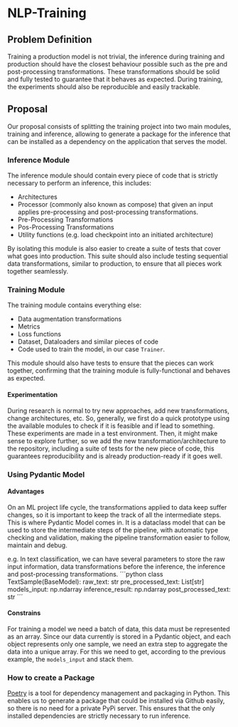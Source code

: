 # NLP-Training
## Problem Definition
Training a production model is not trivial, the inference during training and production should have the closest 
behaviour possible such as the pre and post-processing transformations. These transformations should be solid and fully
tested to guarantee that it behaves as expected. During training, the experiments should also be
reproducible and easily trackable.

## Proposal
Our proposal consists of splitting the training project into two main modules, training and inference, allowing to
generate a package for the inference that can be installed as a dependency on the application that serves the model.

### Inference Module
The inference module should contain every piece of code that is strictly necessary to perform an inference, this includes:
- Architectures
- Processor (commonly also known as compose) that given an input applies pre-processing and post-processing transformations.
- Pre-Processing Transformations
- Pos-Processing Transformations
- Utility functions (e.g. load checkpoint into an initiated architecture)

By isolating this module is also easier to create a suite of tests that cover what goes into production. This suite 
should also include testing sequential data transformations, similar to production, to ensure that all pieces work 
together seamlessly.

### Training Module
The training module contains everything else:
- Data augmentation transformations
- Metrics
- Loss functions
- Dataset, Dataloaders and similar pieces of code
- Code used to train the model, in our case `Trainer`.

This module should also have tests to ensure that the pieces can work together, confirming that the training module is 
fully-functional and behaves as expected.

#### Experimentation
During research is normal to try new approaches, add new transformations, change architectures, etc. So, generally, we 
first do a quick prototype using the available modules to check if it is feasible and if lead to something. These 
experiments are made in a test environment. Then, it might make sense to explore further, so we add the new 
transformation/architecture to the repository, including a suite of tests for the new piece of code, this guarantees 
reproducibility and is already production-ready if it goes well.

### Using Pydantic Model
#### Advantages
On an ML project life cycle, the transformations applied to data keep suffer changes, so it is important to keep the 
track of all the intermediate steps. This is where Pydantic Model comes in. It is a dataclass model that can be used 
to store the intermediate steps of the pipeline, with automatic type checking and validation, making the pipeline 
transformation easier to follow, maintain and debug.

e.g. In text classification, we can have several parameters to store the raw input information, data transformations 
before the inference, the inference and post-processing transformations.
´´´python
class TextSample(BaseModel):
    raw_text: str
    pre_processed_text: List[str]
    models_input: np.ndarray
    inference_result: np.ndarray
    post_processed_text: str
´´´

#### Constrains
For training a model we need a batch of data, this data must be represented as an array. Since our data currently is stored
in a Pydantic object, and each object represents only one sample, we need an extra step to aggregate the data into a 
unique array. For this we need to get, according to the previous example, the ``models_input`` and stack them.

### How to create a Package
[Poetry](https://python-poetry.org/) is a tool for dependency management and packaging in Python. 
This enables us to generate a package that could be installed via Github easily, so there is no need for a private PyPi 
server. This ensures that the only installed dependencies are strictly necessary to run inference.
